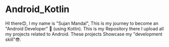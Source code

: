 # Android_Kotlin
HI there😊, I my name is "Sujan Mandal", This is my journey to become an "Android Developer" 📱 (using Kotlin). This is my Repository there I upload all my projects related to Android. These projects Showcase my "development skill"😎.
